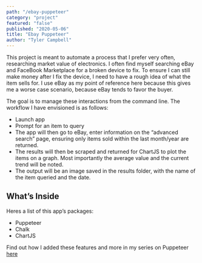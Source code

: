 ```yaml
---
path: "/ebay-puppeteer"
category: "project"
featured: "false"
published: "2020-05-06"
title: "Ebay Puppeteer"
author: "Tyler Campbell"
--- 
```

This project is meant to automate a process that I prefer very often, researching market value of electronics. I often find myself searching eBay and FaceBook Marketplace for a broken device to fix. To ensure I can still make money after I fix the device, I need to have a rough idea of what the item sells for. I use eBay as my point of reference here because this gives me a worse case scenario, because eBay tends to favor the buyer. 

The goal is to manage these interactions from the command line. The workflow I have envisioned is as follows:

* Launch app
* Prompt for an item to query
* The app will then go to eBay, enter information on the “advanced search” page, ensuring only items sold within the last month/year are returned.
* The results will then be scraped and returned for ChartJS to plot the items on a graph. Most importantly the average value and the current trend will be noted.
* The output will be an image saved in the results folder, with the name of the item queried and the date.

## What’s Inside
Heres a list of this app’s packages:

* Puppeteer
* Chalk
* ChartJS

Find out how I added these features and more in my series on Puppeteer [here](link_to_page)
